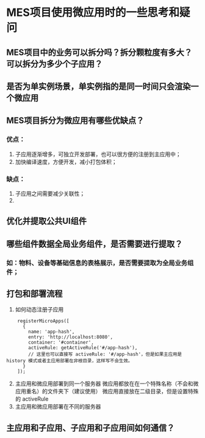 # MES项目使用微应用时的一些思考和疑问

## MES项目中的业务可以拆分吗？拆分颗粒度有多大？可以拆分为多少个子应用？

## 是否为单实例场景，单实例指的是同一时间只会渲染一个微应用

## MES项目拆分为微应用有哪些优缺点？

### 优点：
1. 子应用逐渐增多，可独立开发部署，也可以很方便的注册到主应用中；
2. 加快编译速度，方便开发，减小打包体积；

### 缺点：
1. 子应用之间需要减少关联性；
2. 

## 优化并提取公共UI组件

## 哪些组件数据全局业务组件，是否需要进行提取？

### 如：物料、设备等基础信息的表格展示，是否需要提取为全局业务组件；

## 打包和部署流程
1. 如何动态注册子应用
```
	registerMicroApps([
	  {
		name: 'app-hash',
		entry: 'http://localhost:8080',
		container: '#container',
		activeRule: getActiveRule('#/app-hash'),
		// 这里也可以直接写 activeRule: '#/app-hash'，但是如果主应用是 history 模式或者主应用部署在非根目录，这样写不会生效。
	  }
	]);
```
2. 主应用和微应用部署到同一个服务器
    微应用都放在在一个特殊名称（不会和微应用重名）的文件夹下（建议使用）
    微应用直接放在二级目录，但是设置特殊的 activeRule
3. 主应用和微应用部署在不同的服务器

## 主应用和子应用、子应用和子应用间如何通信？